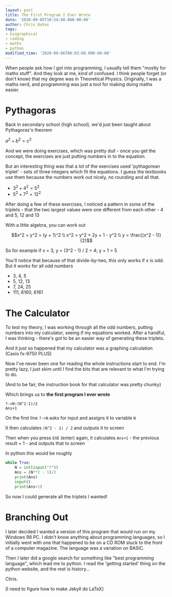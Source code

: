 ```yaml
---
layout: post
title: The First Program I Ever Wrote
date: '2020-09-05T10:54:00.000-00:00'
author: Chris Oates
tags:
- biographical
- coding
- maths
- python
modified_time: '2020-09-06T00:03:00.000-00:00'
---
```

When people ask how I got into programming, I usually tell them "mostly for maths stuff". And they look at me, kind of confused. I think people forget (or don't know) that my degree was in Theoretical Physics. Originally, I was a maths nerd, and programming was just a tool for making doing maths easier.

# Pythagoras

Back in secondary school (high school), we'd just been taught about Pythagoras's theorem

$a^2 + b^2 = c^2$

And we were doing exercises, which was pretty dull - once you get the concept, the exercises are just putting numbers in to the equation.

But an interesting thing was that a lot of the exercises used 'pythagorean triplet' - sets of three integers which fit the equations. I guess the textbooks use them because the numbers work out nicely, no rounding and all that.

- $3^2 + 4^2 = 5^2$
- $5^2 + 7^2 = 12^2$

After doing a few of these exercises, I noticed a pattern in some of the triplets - that the two largest values were one different from each other - 4 and 5, 12 and 13

With a little algebra, you can work out

$$x^2 + y^2 = (y + 1)^2 \\
x^2 = y^2 + 2y + 1 - y^2 \\
y = \frac{(x^2 - 1)}{2}$$

So for example if x = 3, y = (3^2 - 1) / 2 = 4; y + 1 = 5

You'll notice that because of that divide-by-two, this only works if x is odd. But it works for all odd numbers

- 3, 4, 5
- 5, 12, 13
- 7, 24, 25
- 111, 6160, 6161

# The Calculator

To test my theory, I was working through all the odd numbers, putting numbers into my calculator, seeing if my equations worked. After a handful, I was thinking - there's got to be an easier way of generating these triplets.

And it just so happened that my calculator was a graphing calculation (Casio fx-9750 PLUS)

Now I've never been one for reading the whole instructions start to end. I'm pretty lazy, I just skim until I find the bits that are relevant to what I'm trying to do.

(And to be fair, the instruction book for that calculator was pretty chunky)

Which brings us to **the first program I ever wrote**

```
?->N:(N^2-1)/2
Ans+1
```

On the first line `?->N` asks for input and assigns it to variable `N`

It then calculates `(N^2 - 1) / 2` and outputs it to screen

Then when you press `EXE` (enter) again, it calculates `Ans+1` - the previous result + 1 - and outputs that to screen

In python this would be roughly

```python
while True:
	N = int(input("?"))
	Ans = (N**2 - 1)/2
	print(Ans)
	input()
	print(Ans+1)
```

So now I could generate all the triplets I wanted!

# Branching Out

I later decided I wanted a version of this program that would run on my Windows 98 PC. I didn't know anything about programming languages, so I initially went with one that happened to be on a CD ROM stuck to the front of a computer magazine. The language was a variation on BASIC.

Then I later did a google search for something like "best programming language", which lead me to python. I read the 'getting started' thing on the python website, and the rest is history...


Chris.

[I need to figure how to make Jekyll do LaTeX]